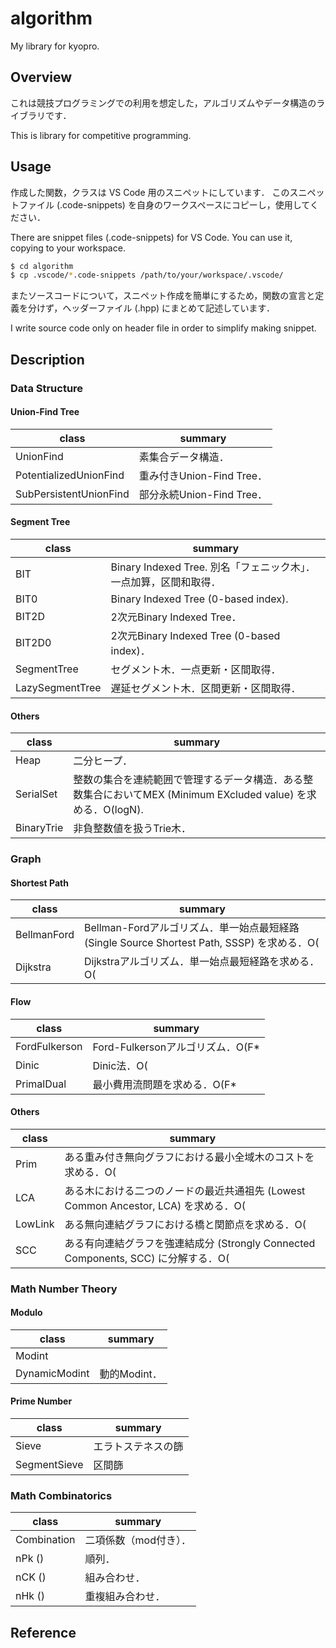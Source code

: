# algorithm
My library for kyopro.


## Overview

これは競技プログラミングでの利用を想定した，アルゴリズムやデータ構造のライブラリです．

This is library for competitive programming.


## Usage

作成した関数，クラスは VS Code 用のスニペットにしています．
このスニペットファイル (.code-snippets) を自身のワークスペースにコピーし，使用してください．

There are snippet files (.code-snippets) for VS Code.
You can use it, copying to your workspace.

```sh
$ cd algorithm
$ cp .vscode/*.code-snippets /path/to/your/workspace/.vscode/
```

またソースコードについて，スニペット作成を簡単にするため，関数の宣言と定義を分けず，ヘッダーファイル (.hpp) にまとめて記述しています．

I write source code only on header file in order to simplify making snippet.


## Description

### Data Structure

#### Union-Find Tree

|class|summary|
|---|---|
|UnionFind|素集合データ構造．|
|PotentializedUnionFind|重み付きUnion-Find Tree．|
|SubPersistentUnionFind|部分永続Union-Find Tree．|


#### Segment Tree

|class|summary|
|---|---|
|BIT|Binary Indexed Tree. 別名「フェニック木」．一点加算，区間和取得．|
|BIT0|Binary Indexed Tree (0-based index).|
|BIT2D|2次元Binary Indexed Tree．|
|BIT2D0|2次元Binary Indexed Tree (0-based index)．|
|SegmentTree|セグメント木．一点更新・区間取得．|
|LazySegmentTree|遅延セグメント木．区間更新・区間取得．|


#### Others

|class|summary|
|---|---|
|Heap|二分ヒープ．|
|SerialSet|整数の集合を連続範囲で管理するデータ構造．ある整数集合においてMEX (Minimum EXcluded value) を求める．O(logN).|
|BinaryTrie|非負整数値を扱うTrie木．|


### Graph

#### Shortest Path

|class|summary|
|---|---|
|BellmanFord|Bellman-Fordアルゴリズム．単一始点最短経路 (Single Source Shortest Path, SSSP) を求める．O(|V|*|E|).|
|Dijkstra|Dijkstraアルゴリズム．単一始点最短経路を求める．O(|E|*log|V|).|


#### Flow

|class|summary|
|---|---|
|FordFulkerson|Ford-Fulkersonアルゴリズム．O(F*|E|).|
|Dinic|Dinic法．O(|E|*(|V|^2)).|
|PrimalDual|最小費用流問題を求める．O(F*|E|*log|V|).|


#### Others

|class|summary|
|---|---|
|Prim|ある重み付き無向グラフにおける最小全域木のコストを求める．O(|E|*log|V|).|
|LCA|ある木における二つのノードの最近共通祖先 (Lowest Common Ancestor, LCA) を求める．O(|V|*log|V|).|
|LowLink|ある無向連結グラフにおける橋と関節点を求める．O(|V|+|E|).|
|SCC|ある有向連結グラフを強連結成分 (Strongly Connected Components, SCC) に分解する．O(|V|+|E|).|


### Math Number Theory

#### Modulo

|class|summary|
|---|---|
|Modint||
|DynamicModint|動的Modint．|


#### Prime Number

|class|summary|
|---|---|
|Sieve|エラトステネスの篩|
|SegmentSieve|区間篩|


### Math Combinatorics

|class|summary|
|---|---|
|Combination|二項係数（mod付き）．|
|nPk ()|順列．|
|nCK ()|組み合わせ．|
|nHk ()|重複組み合わせ．|


## Reference
